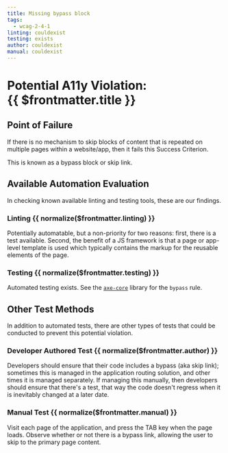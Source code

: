 ```yaml
---
title: Missing bypass block
tags:
  - wcag-2-4-1
linting: couldexist
testing: exists
author: couldexist
manual: couldexist
---
```


<script setup>
  const normalize = (value) => {
    const v = (value || '').toLowerCase()
    if (v === 'exists') return 'Exists'
    if (v === 'couldexist') return 'Could Exist'
    if (v === 'cannotexist') return 'Cannot Exist'
    if (v === 'shouldexist') return 'Should Exist'
    if (v === 'mustexist') return 'Must Exist'
    return '—'
  }
</script>

# Potential A11y Violation:<br/>{{ $frontmatter.title }}

## Point of Failure

If there is no mechanism to skip blocks of content that is repeated on multiple pages within a website/app, then it fails this Success Criterion.

This is known as a bypass block or skip link.

## Available Automation Evaluation

In checking known available linting and testing tools, these are our findings.

### Linting <Badge type="info">{{ normalize($frontmatter.linting) }}</Badge>

Potentially automatable, but a non-priority for two reasons: first, there is a test available. Second, the benefit of a JS framework is that a page or app-level template is used which typically contains the markup for the reusable elements of the page.

### Testing <Badge type="info">{{ normalize($frontmatter.testing) }}</Badge>

Automated testing exists. See the [`axe-core`](https://github.com/dequelabs/axe-core) library for the `bypass` rule.

## Other Test Methods

In addition to automated tests, there are other types of tests that could be conducted to prevent this potential violation.

### Developer Authored Test <Badge type="info">{{ normalize($frontmatter.author) }}</Badge>

Developers should ensure that their code includes a bypass (aka skip link); sometimes this is managed in the application routing solution, and other times it is managed separately. If managing this manually, then developers should ensure that there's a test, that way the code doesn't regress when it is inevitably changed at a later date.

### Manual Test <Badge type="info">{{ normalize($frontmatter.manual) }}</Badge>

Visit each page of the application, and press the TAB key when the page loads. Observe whether or not there is a bypass link, allowing the user to skip to the primary page content.


<TagLinks />
